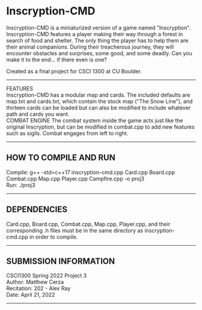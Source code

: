 # Inscryption-CMD
Inscryption-CMD is a miniaturized version of a game named "Inscryption". Inscryption-CMD features a player making their way through a forest in search of food and shelter. The only thing the player has to help them are their animal companions. During their treacherous journey, they will encounter obstacles and surprises, some good, and some deadly. Can you make it to the end... if there even is one? 

Created as a final project for CSCI 1300 at CU Boulder.

------------------------
FEATURES  
Inscryption-CMD has a modular map and cards. The included defaults are map.txt and cards.txt, which contain the stock map ("The Snow Line"), and thirteen cards can be loaded but can also be modified to include whatever path and cards you want.  
COMBAT ENGINE
The combat system inside the game acts just like the original Inscryption, but can be modified in combat.cpp to add new features such as sigils. Combat engages from left to right.

------------------------
HOW TO COMPILE AND RUN
------------------------
Compile: g++ -std=c++17 inscryption-cmd.cpp Card.cpp Board.cpp Combat.cpp Map.cpp Player.cpp Campfire.cpp -o proj3  
Run: ./proj3

------------------------
DEPENDENCIES
------------------------
Card.cpp, Board.cpp, Combat.cpp, Map.cpp, Player.cpp, and their corresponding .h files must be in the same directory as inscryption-cmd.cpp in order to compile.

------------------------
SUBMISSION INFORMATION
------------------------
CSCI1300 Spring 2022 Project 3  
Author: Matthew Cerza  
Recitation: 202 - Alex Ray  
Date: April 21, 2022  

------------------------

